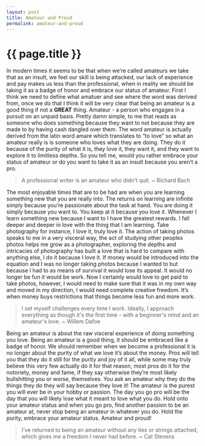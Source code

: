 ```yaml
---
layout: post
title: Amateur and Proud
permalink: amateur-and-proud
---
```


# {{ page.title }}


In modern times it seems to be that when we’re called amateurs we take that as an insult, we feel our skill is being attacked, our lack of experience and pay makes us less than the professional, when in reality we should be taking it as a badge of honor and embrace our status of amateur. First I think we need to define what amatuer and see where the word was derived from, once we do that I think it will be very clear that being an amateur is a good thing if not a **GREAT** thing. Amateur - a person who engages in a pursuit on an unpaid basis. Pretty damn simple, to me that reads as someone who does something because they want to not because they are made to by having cash dangled over them. The word amateur is actually derived from the latin word amare which translates to “to love” so what an amateur really is is someone who loves what they are doing. They do it because of the purity of what it is, they love it, they want it, and they want to explore it to limitless depths.  So you tell me, would you rather embrace your status of amateur or do you want to take it as an insult because you aren’t a pro. 

> A professional writer is an amateur who didn't quit.
> ~ Richard Bach

The most enjoyable times that are to be had are when you are learning something new that you are really into. The returns on learning are infinite simply because you’re passionate about the task at hand. You are doing it simply because you want to. You keep at it because you love it. Whenever I learn something new because I want to I have the greatest rewards. I fall deeper and deeper in love with the thing that I am learning. Take photography for instance, I love it, truly love it. The action of taking photos speaks to me in a very visceral way, the act of studying other peoples photos helps me grow as a photographer, exploring the depths and intricacies of photography has built a love that is hard to compare with anything else, I do it because I love it. If money would be introduced into the equation and I was no longer taking photos because I wanted to but because I had to as means of survival it would lose its appeal. It would no longer be fun it would be work. Now I certainly would love to get paid to take photos, however, I would need to make sure that it was in my own way and moved in my direction, I would need complete creative freedom. It’s when money buys restrictions that things become less fun and more work.

> I set myself challenges every time I work. Ideally, I approach everything as though it's the first time - with a beginner's mind and an amateur's love.
> ~ Willem Dafoe

Being an amateur is about the raw visceral experience of doing something you love. Being an amateur is a good thing, it should be embraced like a badge of honor. We should remember when we become a professional it is no longer about the purity of what we love it’s about the money. Pros will tell you that they do it still for the purity and joy of it all, while some may truly believe this very few actually do it for that reason, most pros do it for the notoriety, money and fame, if they say otherwise they’re most likely bullshitting you or worse, themselves. You ask an amateur why they do the things they do they will say because they love it! The amateur is the purest you will ever be in your hobby or passion. The day you go pro will be the day that you will likely lose what it meant to love what you do. Hold onto your amateur status and when you go pro, find another passion to be an amateur at, never stop being an amateur in whatever you do. Hold the purity, embrace your amateur status. Amateur and proud!

> I've returned to being an amateur without any ties or strings attached, which gives me a freedom I never had before.
> ~ Cat Stevens
